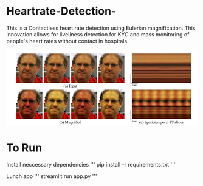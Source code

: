 # Heartrate-Detection-

This is a Contactless heart rate detection using Eulerian magnification. This innovation allows for liveliness detection for KYC and mass monitoring of people's heart rates without contact in hospitals. 

![logo](testresult.png)

# To Run
Install neccessary dependencies
'''
pip install -r requirements.txt 
'''

Lunch app
'''
streamlit run app.py 
'''